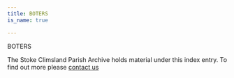```yaml
---
title: BOTERS
is_name: true

---
```


BOTERS


The Stoke Climsland Parish Archive holds material under this index entry. To find out more please [contact us](/contact/)
